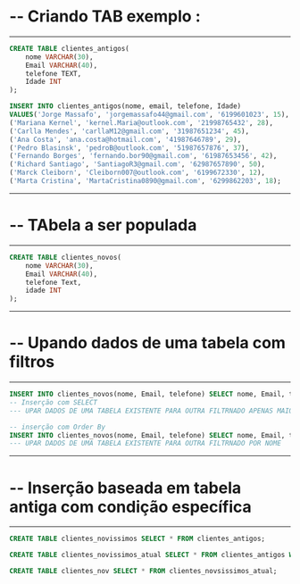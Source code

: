 # -- Criando TAB exemplo :
-------------------------
```sql
CREATE TABLE clientes_antigos(
	nome VARCHAR(30),
    Email VARCHAR(40),
    telefone TEXT,
    Idade INT
);

INSERT INTO clientes_antigos(nome, email, telefone, Idade)
VALUES('Jorge Massafo', 'jorgemassafo44@gmail.com', '6199601023', 15),
('Mariana Kernel', 'kernel.Maria@outlook.com', '21998765432', 28),
('Carlla Mendes', 'carllaM12@gmail.com', '31987651234', 45),
('Ana Costa', 'ana.costa@hotmail.com', '41987646789', 29),
('Pedro Blasinsk', 'pedroB@outlook.com', '51987657876', 37),
('Fernando Borges', 'fernando.bor90@gmail.com', '61987653456', 42),
('Richard Santiago', 'SantiagoR3@gmail.com', '62987657890', 50),
('Marck Cleiborn', 'Cleiborn007@outlook.com', '6199672330', 12),
('Marta Cristina', 'MartaCristina0890@gmail.com', '6299862203', 18);
```
--------------------
# -- TAbela a ser populada
----------------
```sql
CREATE TABLE clientes_novos(
	nome VARCHAR(30),
    Email VARCHAR(40),
    telefone Text,
    idade INT
);
```
---------------------
# -- Upando dados de uma tabela com filtros
---------------------
```sql
INSERT INTO clientes_novos(nome, Email, telefone) SELECT nome, Email, telefone FROM clientes_antigos WHERE idade >=18;
-- Inserção com SELECT
--- UPAR DADOS DE UMA TABELA EXISTENTE PARA OUTRA FILTRNADO APENAS MAIORES DE 18

-- inserção com Order By
INSERT INTO clientes_novos(nome, Email, telefone) SELECT nome, Email, telefone FROM clientes_antigos ORDER BY nome;
--- UPAR DADOS DE UMA TABELA EXISTENTE PARA OUTRA FILTRNADO POR NOME 

```
----------------
# -- Inserção baseada em tabela antiga com condição específica 
-----------------
```sql
CREATE TABLE clientes_novissimos SELECT * FROM clientes_antigos;

CREATE TABLE clientes_novissimos_atual SELECT * FROM clientes_antigos WHERE idade > 18;

CREATE TABLE clientes_nov SELECT * FROM clientes_novsissimos_atual;
```
